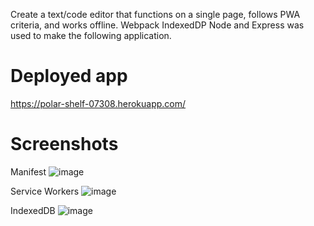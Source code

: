 Create a text/code editor that functions on a single page, follows PWA criteria, and works offline. Webpack IndexedDP Node and Express was used to make the following application.

# Deployed app 
https://polar-shelf-07308.herokuapp.com/

# Screenshots
Manifest
![image](https://user-images.githubusercontent.com/105026484/197084270-2f1e7d4e-a541-4135-860b-b9de431e8d12.png)

Service Workers
![image](https://user-images.githubusercontent.com/105026484/197084328-4ceb3c9d-df69-4a7b-916f-c9fdf347f495.png)

IndexedDB
![image](https://user-images.githubusercontent.com/105026484/197084381-ea52b2e7-ea5d-4726-a782-ad498f7ab1a9.png)
